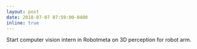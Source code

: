 ```yaml
---
layout: post
date: 2018-07-07 07:59:00-0400
inline: true
---
```


Start computer vision intern in Robotmeta on 3D perception for robot arm.
